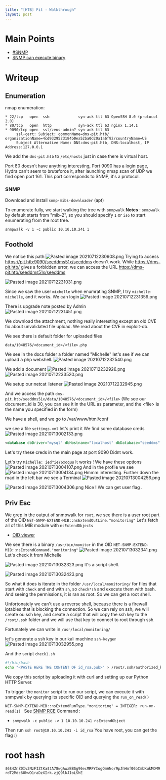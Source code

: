 ```yaml
---
title: "[HTB] Pit - Walkthrough"
layout: post
---
```


# Main Points
* [#SNMP](../%23SNMP)
* [SNMP can execute binary](https://book.hacktricks.xyz/pentesting/pentesting-snmp/snmp-rce)

# Writeup

## Enumeration
nmap enumeration:
```nmap
* 22/tcp   open  ssh             syn-ack ttl 63 OpenSSH 8.0 (protocol 2.0)
* 80/tcp   open  http            syn-ack ttl 63 nginx 1.14.1
* 9090/tcp open  ssl/zeus-admin? syn-ack ttl 63
	 ssl-cert: Subject: commonName=dms-pit.htb/ organizationName=4cd9329523184b0ea52ba0d20a1a6f92/countryName=US
	 Subject Alternative Name: DNS:dms-pit.htb, DNS:localhost, IP Address:127.0.0.1

```
We add the `dms-pit.htb` to `/etc/hosts` just in case there is virtual host.

Port 80 doesn't have anything interesting, Port 9090 has a login page, Hydra can't seem to bruteforce it, after launching nmap scan of UDP we find open port 161. This port corresponds to SNMP, it's a protocol.

### SNMP
Download and install `snmp-mibs-downloader` (apt)

To enumerate fully, we start walking the tree with `snmpwalk`
**Notes** :  `snmpwalk` by default starts from "mib-2", so you should specify `1` or `iso` to start enumerating from the root tree.

`snmpwalk -v 1 -c public 10.10.10.241 1`

## Foothold
We notice this path
![Pasted image 20210712230908.png](Pasted%20image%2020210712230908.png)
Trying to access https://pit.htb:9090/seeddms51x/seeddms doesn't work.
While https://dms-pit.htb/ gives a forbidden error, we can access the URL https://dms-pit.htb/seeddms51x/seeddms

![Pasted image 20210712231031.png](Pasted%20image%2020210712231031.png)

Since we saw the user `michelle` when enumrating SNMP, I try `michelle: michelle`, and it works.
We can login
![Pasted image 20210712231359.png](Pasted%20image%2020210712231359.png)

There is upgrade note posted by Admin
![Pasted image 20210712231451.png](Pasted%20image%2020210712231451.png)

We download the attachment, nothing really interesting except an old CVE fix about unvalidated file upload. We read about the CVE in exploit-db.

We see there is default folder for uploaded files
```txt
data/1048576/<document_id>/<file>.php
```

We see in the docs folder a folder named "Michelle" let's see if we can upload a php webshell.
![Pasted image 20210712232540.png](Pasted%20image%2020210712232540.png)

We add a document
![Pasted image 20210712232926.png](Pasted%20image%2020210712232926.png)
![Pasted image 20210712233520.png](Pasted%20image%2020210712233520.png)

We setup our netcat listener
![Pasted image 20210712232945.png](Pasted%20image%2020210712232945.png)

And we access the path
`dms-pit.htb/seeddms51x/data/1048576/<document_id>/<file>`
(We see our document_id is 30, you can see it in the URL as parameter, and the \<file\> is the name you specified in the form)

We have a shell, and we go to /var/www/html/conf

we see a file `settings.xml`
let's print it
We find some database creds
![Pasted image 20210713002133.png](Pasted%20image%2020210713002133.png)
```xml
<database dbDriver="mysql" dbHostname="localhost" dbDatabase="seeddms" dbUser="seeddms" dbPass="ied^ieY6xoquu">
```

Let's try these creds in the main page at port 9090
Didnt work.

Let's try `Michelle: ied^ieY6xoquu`
It works !
We have these options
![Pasted image 20210713004107.png](Pasted%20image%2020210713004107.png)
And in the profile we see
![Pasted image 20210713004134.png](Pasted%20image%2020210713004134.png)
Hmmm interesting.
Further down the road in the left bar we see a Terminal
![Pasted image 20210713004256.png](Pasted%20image%2020210713004256.png)

![Pasted image 20210713004306.png](Pasted%20image%2020210713004306.png)
Nice ! We can get user flag .

## Priv Esc
We grep in the output of snmpwalk for `root`, we see there is a user root part of the OID
`NET-SNMP-EXTEND-MIB::nsExtendOutLine."monitoring"`
Let's fetch all of this MIB module with `nsExtendObjects`

* [OID viewer](https://cric.grenoble.cnrs.fr/Administrateurs/Outils/MIBS/?oid=1.3.6.1.4.1.8072.1.3)

We see there is a binary `/usr/bin/monitor`
in the OID `NET-SNMP-EXTEND-MIB::nsExtendCommand."monitoring"`
![Pasted image 20210713032341.png](Pasted%20image%2020210713032341.png)
Let's check it from Michelle

![Pasted image 20210713032323.png](Pasted%20image%2020210713032323.png)
It's a script shell.

![Pasted image 20210713032423.png](Pasted%20image%2020210713032423.png)

So what it does is iterate in the folder `/usr/local/monitoring/` for files that start with `check` and end with `sh`, so `check*sh`
and execute them with bash. And seeing the permissions, it is ran as root. So we can get a root shell.

Unfortonately we can't use a reverse shell, because there is a firewall iptables that is blocking the connection. So we can rely on ssh, we will create ou ssh key, and create a script that will copy the ssh key to the `/root/.ssh` folder and we will use that key to connect to root through ssh.

Fortunately we can write in `/usr/local/monitoring/`

let's generate a ssh key in our kali machine
`ssh-keygen`
![Pasted image 20210713032955.png](Pasted%20image%2020210713032955.png)

And the script `check1.sh`
```bash
#!/bin/bash
echo "<PASTE HERE THE CONTENT OF id_rsa.pub>" > /root/.ssh/authorized_keys 
```

We copy this script by uploading it with curl and setting up our Python HTTP Server.

To trigger the `monitor` script to run our script, we can execute it with snmpwalk by querying its specific OID and querying the `run_on_read()`

`NET-SNMP-EXTEND-MIB::nsExtendRunType."monitoring" = INTEGER: run-on-read(1)
`
See [SNMP RCE](https://book.hacktricks.xyz/pentesting/pentesting-snmp/snmp-rce)
Command :
* `snmpwalk -c public -v 1 10.10.10.241 nsExtendObject`

Then run `ssh root@10.10.10.241 -i id_rsa`
You have root, you can get the flag :)
# root hash
`$6$4ZnZ0Iv3NzFIZtKa$tA78wgAwaBBSg96ecMRPYIogQmANo/9pJhHmf06bCmbKukMDM9rdT2Mdc6UhwD1raDzXIrk.zjQ9lkJIoLShE`